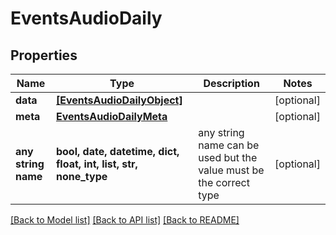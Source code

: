 # EventsAudioDaily


## Properties
Name | Type | Description | Notes
------------ | ------------- | ------------- | -------------
**data** | [**[EventsAudioDailyObject]**](EventsAudioDailyObject.md) |  | [optional] 
**meta** | [**EventsAudioDailyMeta**](EventsAudioDailyMeta.md) |  | [optional] 
**any string name** | **bool, date, datetime, dict, float, int, list, str, none_type** | any string name can be used but the value must be the correct type | [optional]

[[Back to Model list]](../README.md#documentation-for-models) [[Back to API list]](../README.md#documentation-for-api-endpoints) [[Back to README]](../README.md)


